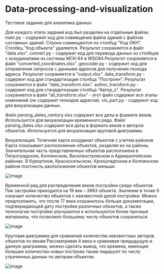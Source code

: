 # Data-processing-and-visualization
Тестовое задание для аналитика данных

Для каждого этапа задания код был разделен на отдельные файлы:
main.py - содержит код для совмещения файла зданий с файлом составных зданий. Строки совмещаются по столбцу "Код ОКН". Столбец "Код объекта" удаляется. Результат сохраняется в файл "data.xlsx".
convert.py - содержит код для перевода данных из столбцов с координатами из системы МСК-64 в WSG84.Результат сохраняется в файл "converted_coordinates.xlsx".
geocoder.py - содержит код для отправления запросов с данными адресов для получения геокода адреса. Результат сохраняется в "output.xlsx".
data_transform.py - содержит код для стандартизации столбца "Построен". Результат сохраняется в файл "date_transform.xlsx".
author_transform.py - содержит код для стандартизации столбца "Автор_х". Результат сохраняется в файл "all_transform.xlsx" - этот файл содержит все этапы изменений (не содержит геокодов адресов).
vis_part.py - содержит код для визуализации данных.

Файл parsing_dates_century.xlsx содержит все даты в формате веков. Используется для визуализации временного ряда.
Файл parsing_dates.xlsx содержит все даты в формате веков и авторов объектов. Используется для визуализации круговой диаграммы.

Визуализация:
Точечная карта координат объектов с учетом районов
Карта показывает расположение объектов, разделяя их на районы. Значительная часть представленных объектов расположена в Петроградском, Колпинском, Василеостровском и Адмиралтейском районах. В Курортном, Красносельском, Кронштадтском и Колпинском районе плотность расположения объектов меньше.

![image](https://github.com/themikhailova/Data-processing-and-visualization/assets/91223359/c4f1d725-fcc1-404e-bbe6-c68d4238959c)

 
Временной ряд для распределения веков постройки среди объектов
Пик застройки приходится на 19 век – 3663 объекта. Значение в точке 0 означает количество объектов с неизвестной датой постройки. Можно предположить, что после 17 века сохранилось больше документации, подтверждающей дату постройки различных объектов, а также технологии постройки улучшаются и используются более прочные материалы, что позволило большему числу объектов сохраниться. 

![image](https://github.com/themikhailova/Data-processing-and-visualization/assets/91223359/12b78de5-a611-4fe5-8d75-c2dd67c9bb7f)

 
Круговая диаграмма для сравнения количества неизвестных авторов объектов по векам
Рассматривая 4 века и сравнивая предыдущую и данную диаграммы, можно сделать вывод, что времена, имеющее большее количество новых построек также лидируют по числу утраченных данных по авторам объектов. 

 ![image](https://github.com/themikhailova/Data-processing-and-visualization/assets/91223359/f29a4c0e-2ecf-47b7-a405-0fcb90c4d3c6)


